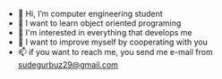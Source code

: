 - 👋 Hi, I’m computer engineering student
- 👀 I want to learn object oriented programing
- 🌱 I'm interested in everything that develops me
- 💞️ I want to improve myself by cooperating with you
- 📫 if you want to reach me, you send me e-mail from sudegurbuz29@gmail.com
